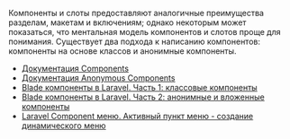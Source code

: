 Компоненты и слоты предоставляют аналогичные преимущества разделам, макетам и включениям; 
однако некоторым может показаться, что ментальная модель компонентов и слотов проще для понимания. 
Существует два подхода к написанию компонентов: компоненты на основе классов и анонимные компоненты.

[//]: # "materials"

- [Документация Components](https://laravel.com/docs/10.x/blade#components)
- [Документация Anonymous Components](https://laravel.com/docs/10.x/blade#anonymous-components)
- [Blade компоненты в Laravel. Часть 1: классовые компоненты](https://youtu.be/vTdH8L45joQ)
- [Blade компоненты в Laravel. Часть 2: анонимные и вложенные компоненты](https://youtu.be/GgJfHPEFBRs)
- [Laravel Component меню. Активный пункт меню - создание динамического меню](https://youtu.be/D2eS3QqLSk0)

[//]: # "/materials"

